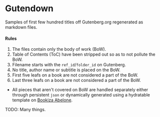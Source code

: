 # Gutendown

Samples of first few hundred titles off Gutenberg.org regenerated as markdown files. 


#### Rules

1. The files contain only the body of work (BoW).
2. Table of Contents (ToC) have been stripped out so as to not pollute the BoW.
3. Filename starts with the `ref_id`/`folder_id` on Gutenberg.
4. No title, author name or subtitle is placed on the BoW.
5. First five leafs on a book are not considered a part of the BoW.
6. Last three leafs on a book are not considered a part of the BoW.

* All pieces that aren't covered on BoW are handled separately either through persistent `json` or dynamically generated using a hydratable template on [Bookiza Abelone](https://bookiza.io). 


TODO: Many things.